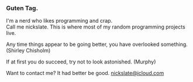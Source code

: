 ### Guten Tag.
I'm a nerd who likes programming and crap.  
Call me nickslate.
This is where most of my random programming projects live.

Any time things appear to be going better, you have overlooked something. (Shirley Chisholm)

If at first you do succeed, try not to look astonished.  (Murphy)

Want to contact me?  It had better be good. nickslate@icloud.com

<!--
**nickslate/nickslate** is a ✨ _special_ ✨ repository because its `README.md` (this file) appears on your GitHub profile.

-->
